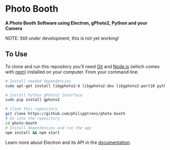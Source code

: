 # Photo Booth

**A Photo Booth Software using Electron, gPhoto2, Python and your Camera**

NOTE: Still under development, this is not yet working!

## To Use

To clone and run this repository you'll need [Git](https://git-scm.com) and [Node.js](https://nodejs.org/en/download/) (which comes with [npm](http://npmjs.com)) installed on your computer. From your command line:

```bash
# Install needed dependencies
sudo apt-get install libgphoto2-6 libgphoto2-dev libgphoto2-port10 python3 python3-pip

# Install Python gPhoto2 Interface
sudo pip install gphoto2

# Clone this repository
git clone https://github.com/philipptrenz/photo-booth
# Go into the repository
cd photo-booth
# Install dependencies and run the app
npm install && npm start
```

Learn more about Electron and its API in the [documentation](http://electron.atom.io/docs/latest).
